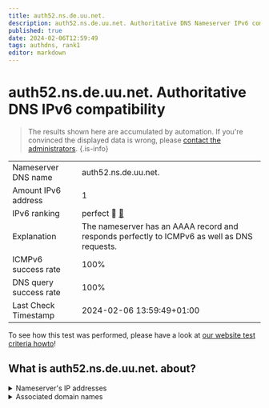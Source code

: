 ```yaml
---
title: auth52.ns.de.uu.net.
description: auth52.ns.de.uu.net. Authoritative DNS Nameserver IPv6 compatibility
published: true
date: 2024-02-06T12:59:49
tags: authdns, rank1
editor: markdown
---
```


# auth52.ns.de.uu.net. Authoritative DNS IPv6 compatibility

> The results shown here are accumulated by automation. If you're convinced the displayed data is wrong, please [contact the administrators](/howto/chat). 
{.is-info}




|   |   |
| - | - |
| Nameserver DNS name | auth52.ns.de.uu.net.
| Amount IPv6 address | 1
| IPv6 ranking | perfect :1st_place_medal: [🔗](/howto/ranking) |
| Explanation | The nameserver has an AAAA record and responds perfectly to ICMPv6 as well as DNS requests. |
| ICMPv6 success rate | 100%|
| DNS query success rate | 100% |
| Last Check Timestamp | 2024-02-06 13:59:49+01:00 |

To see how this test was performed, please have a look at [our website test criteria howto](/howto/testcriteria/authdns)!


## What is auth52.ns.de.uu.net. about?




<details>
<summary>Nameserver's IP addresses</summary>

2001:600:1c0:e001::35:8

</details>



<details>
<summary>Associated domain names</summary>

www.pyur.com

</details>
